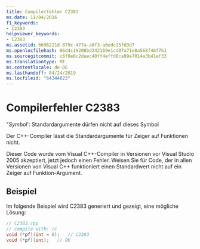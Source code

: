 ```yaml
---
title: Compilerfehler C2383
ms.date: 11/04/2016
f1_keywords:
- C2383
helpviewer_keywords:
- C2383
ms.assetid: 6696221d-879c-477a-a0f3-a6edc15fd3d7
ms.openlocfilehash: 06d4c19208bd242169e1cd07a71e8a568f46f7b1
ms.sourcegitcommit: c6f8e6c2daec40ff4effd8ca99a7014a3b41ef33
ms.translationtype: MT
ms.contentlocale: de-DE
ms.lasthandoff: 04/24/2019
ms.locfileid: "64344823"
---
```

# <a name="compiler-error-c2383"></a>Compilerfehler C2383

"*Symbol*': Standardargumente dürfen nicht auf dieses Symbol

Der C++-Compiler lässt die Standardargumente für Zeiger auf Funktionen nicht.

Dieser Code wurde vom Visual C++-Compiler in Versionen vor Visual Studio 2005 akzeptiert, jetzt jedoch einen Fehler. Weisen Sie für Code, der in allen Versionen von Visual C++ funktioniert einen Standardwert nicht auf ein Zeiger auf Funktion-Argument.

## <a name="example"></a>Beispiel

Im folgende Beispiel wird C2383 generiert und gezeigt, eine mögliche Lösung:

```cpp
// C2383.cpp
// compile with: /c
void (*pf)(int = 0);   // C2383
void (*pf)(int);   // OK
```